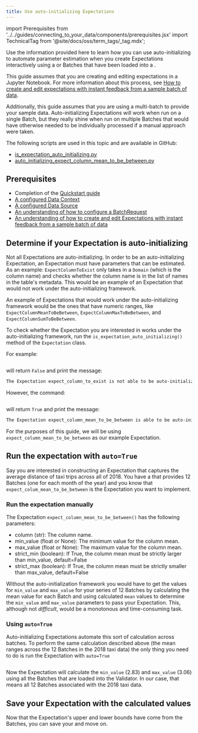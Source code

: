 ```yaml
---
title: Use auto-initializing Expectations
---
```


import Prerequisites from '../../guides/connecting_to_your_data/components/prerequisites.jsx'
import TechnicalTag from '@site/docs/oss/term_tags/_tag.mdx';

Use the information provided here to learn how you can use auto-initializing <TechnicalTag tag="expectation" text="Expectations" /> to automate parameter estimation when you create Expectations interactively using a <TechnicalTag tag="batch" text="Batch" /> or Batches that have been loaded into a <TechnicalTag tag="validator" text="Validator" />.

This guide assumes that you are creating and editing expectations in a Jupyter Notebook.  For more information about this process, see [How to create and edit expectations with instant feedback from a sample batch of data](./how_to_create_and_edit_expectations_with_instant_feedback_from_a_sample_batch_of_data.md).  

Additionally, this guide assumes that you are using a multi-batch <TechnicalTag tag="batch_request" text="Batch Request" /> to provide your sample data. Auto-initializing Expectations will work when run on a single Batch, but they really shine when run on multiple Batches that would have otherwise needed to be individually processed if a manual approach were taken.

The following scripts are used in this topic and are available in GitHub:

- [is_expectation_auto_initializing.py](https://github.com/great-expectations/great_expectations/blob/develop/tests/integration/docusaurus/expectations/auto_initializing_expectations/is_expectation_auto_initializing.py)
- [auto_initializing_expect_column_mean_to_be_between.py](https://github.com/great-expectations/great_expectations/blob/develop/tests/integration/docusaurus/expectations/auto_initializing_expectations/auto_initializing_expect_column_mean_to_be_between.py)

## Prerequisites

- Completion of the [Quickstart guide](tutorials/quickstart/quickstart.md)
- [A configured Data Context](/docs/oss/guides/setup/configuring_data_contexts/instantiating_data_contexts/instantiate_data_context)
- [A configured Data Source](/docs/oss/guides/connecting_to_your_data/connect_to_data_lp)
- [An understanding of how to configure a BatchRequest](/docs/0.15.50/guides/connecting_to_your_data/how_to_get_one_or_more_batches_of_data_from_a_configured_datasource)
- [An understanding of how to create and edit Expectations with instant feedback from a sample batch of data](./how_to_create_and_edit_expectations_with_instant_feedback_from_a_sample_batch_of_data.md)


## Determine if your Expectation is auto-initializing

Not all Expectations are auto-initializing.  In order to be an auto-initializing Expectation, an Expectation must have parameters that can be estimated.  As an example: `ExpectColumnToExist` only takes in a `Domain` (which is the column name) and checks whether the column name is in the list of names in the table's metadata.  This would be an example of an Expectation that would not work under the auto-initializing framework.

An example of Expectations that would work under the auto-initializing framework would be the ones that have numeric ranges, like `ExpectColumnMeanToBeBetween`, `ExpectColumnMaxToBeBetween`, and `ExpectColumnSumToBeBetween`.

To check whether the Expectation you are interested in works under the auto-initializing framework, run the `is_expectation_auto_initializing()` method of the `Expectation` class.

For example:

```python name="tests/integration/docusaurus/expectations/auto_initializing_expectations/is_expectation_auto_initializing.py is_expectation_auto_initializing False"
```

will return `False` and print the message:

```markdown title="Console output"
The Expectation expect_column_to_exist is not able to be auto-initialized.
```

However, the command:

```python name="tests/integration/docusaurus/expectations/auto_initializing_expectations/is_expectation_auto_initializing.py is_expectation_auto_initializing True"
```

will return `True` and print the message:

```markdown title="Console output"
The Expectation expect_column_mean_to_be_between is able to be auto-initialized. Please run by using the auto=True parameter.
```

For the purposes of this guide, we will be using `expect_column_mean_to_be_between` as our example Expectation.

## Run the expectation with `auto=True`

Say you are interested in constructing an Expectation that captures the average distance of taxi trips across all of 2018.  You have a <TechnicalTag tag="datasource" text="Data Source" /> that provides 12 Batches (one for each month of the year) and you know that `expect_colum_mean_to_be_between` is the Expectation you want to implement.

### Run the expectation manually

The Expectation `expect_column_mean_to_be_between()` has the following parameters:

- column (str): The column name.
- min_value (float or None): The minimum value for the column mean.
- max_value (float or None): The maximum value for the column mean.
- strict_min (boolean): If True, the column mean must be strictly larger than min_value, default=False
- strict_max (boolean): If True, the column mean must be strictly smaller than max_value, default=False

Without the auto-initialization framework you would have to get the values for `min_value` and `max_value` for your series of 12 Batches by calculating the mean value for each Batch and using calculated `mean` values to determine the `min_value` and `max_value` parameters to pass your Expectation.  This, although not _difficult_, would be a monotonous and time-consuming task.

### Using `auto=True`

Auto-initializing Expectations automate this sort of calculation across batches.  To perform the same calculation described above (the mean ranges across the 12 Batches in the 2018 taxi data) the only thing you need to do is run the Expectation with `auto=True`

```python name="tests/integration/docusaurus/expectations/auto_initializing_expectations/auto_initializing_expect_column_mean_to_be_between.py run expectation"
```

Now the Expectation will calculate the `min_value` (2.83) and `max_value` (3.06) using all the Batches that are loaded into the Validator.  In our case, that means all 12 Batches associated with the 2018 taxi data.

## Save your Expectation with the calculated values

Now that the Expectation's upper and lower bounds have come from the Batches, you can save your <TechnicalTag tag="expectation_suite" text="Expectation Suite" /> and move on.

```python name="tests/integration/docusaurus/expectations/auto_initializing_expectations/auto_initializing_expect_column_mean_to_be_between.py save suite"
```

